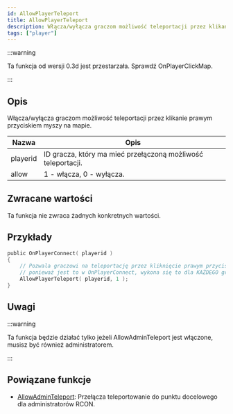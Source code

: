 ```yaml
---
id: AllowPlayerTeleport
title: AllowPlayerTeleport
description: Włącza/wyłącza graczom możliwość teleportacji przez klikanie prawym przyciskiem myszy na mapie.
tags: ["player"]
---
```


:::warning

Ta funkcja od wersji 0.3d jest przestarzała. Sprawdź OnPlayerClickMap.

:::

## Opis

Włącza/wyłącza graczom możliwość teleportacji przez klikanie prawym przyciskiem myszy na mapie.

| Nazwa    | Opis                                                         |
| -------- | ------------------------------------------------------------ |
| playerid | ID gracza, który ma mieć przełączoną możliwość teleportacji. |
| allow    | 1 - włącza, 0 - wyłącza.                                     |

## Zwracane wartości

Ta funkcja nie zwraca żadnych konkretnych wartości.

## Przykłady

```c
public OnPlayerConnect( playerid )
{
    // Pozwala graczowi na teleportację przez kliknięcie prawym przyciskiem myszy na mapie,
    // ponieważ jest to w OnPlayerConnect, wykona się to dla KAŻDEGO gracza
    AllowPlayerTeleport( playerid, 1 );
}
```

## Uwagi

:::warning

Ta funkcja będzie działać tylko jeżeli AllowAdminTeleport jest włączone, musisz być również administratorem.

:::

## Powiązane funkcje

- [AllowAdminTeleport](AllowAdminTeleport.md): Przełącza teleportowanie do punktu docelowego dla administratorów RCON.
